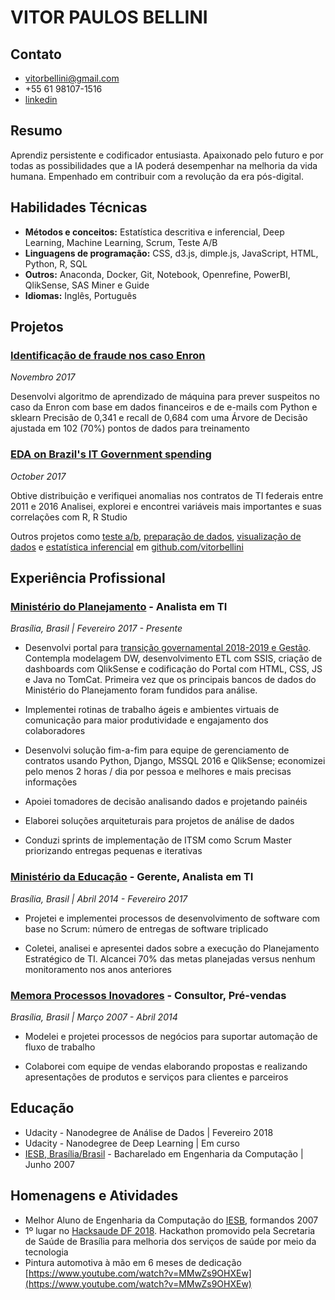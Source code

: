 
# VITOR PAULOS BELLINI

## Contato

* vitorbellini@gmail.com
* +55 61 98107-1516
* [linkedin](linkedin.com/in/vitorbellini/)

## Resumo

Aprendiz persistente e codificador entusiasta. Apaixonado pelo futuro e por todas as possibilidades que a IA poderá desempenhar na melhoria da vida humana. Empenhado em contribuir com a revolução da era pós-digital.

## Habilidades Técnicas

* **Métodos e conceitos:** Estatística descritiva e inferencial, Deep Learning, Machine Learning, Scrum, Teste A/B
* **Linguagens de programação:** CSS, d3.js, dimple.js, JavaScript, HTML, Python, R, SQL
* **Outros:** Anaconda, Docker, Git, Notebook, Openrefine, PowerBI, QlikSense, SAS Miner e Guide
* **Idiomas:** Inglês, Português

## Projetos

### [Identificação de fraude nos caso Enron](https://github.com/vitorbellini/dand/tree/master/P5)

*Novembro 2017*

Desenvolvi algoritmo de aprendizado de máquina para prever suspeitos no caso da Enron com base em dados financeiros e de e-mails com Python e sklearn
Precisão de 0,341 e recall de 0,684 com uma Árvore de Decisão ajustada em 102 (70%) pontos de dados para treinamento

### [EDA on Brazil's IT Government spending](https://github.com/vitorbellini/dand/tree/master/P4)

*October 2017*

Obtive distribuição e verifiquei anomalias nos contratos de TI federais entre 2011 e 2016
Analisei, explorei e encontrei variáveis mais importantes e suas correlações com R, R Studio

Outros projetos como [teste a/b](https://github.com/vitorbellini/dand/blob/master/P7), [preparação de dados](https://github.com/vitorbellini/dand/tree/master/P3), [visualização de dados](https://github.com/vitorbellini/dand/tree/master/P6) e [estatística inferencial](https://github.com/vitorbellini/dand/tree/master/P1) em [github.com/vitorbellini](github.com/vitorbellini)

## Experiência Profissional

### [Ministério do Planejamento](http://www.economia.gov.br/) - Analista em TI

*Brasília, Brasil | Fevereiro 2017 - Presente*

* Desenvolvi portal para [transição governamental 2018-2019 e Gestão](https://paineldegestao.economia.gov.br). Contempla modelagem DW, desenvolvimento ETL com SSIS, criação de dashboards com QlikSense e codificação do Portal com HTML, CSS, JS e Java no TomCat. Primeira vez que os principais bancos de dados do Ministério do Planejamento foram fundidos para análise.

* Implementei rotinas de trabalho ágeis e ambientes virtuais de comunicação para maior produtividade e engajamento dos colaboradores

* Desenvolvi solução fim-a-fim para equipe de gerenciamento de contratos usando Python, Django, MSSQL 2016 e QlikSense; economizei pelo menos 2 horas / dia por pessoa e melhores e mais precisas informações

* Apoiei tomadores de decisão analisando dados e projetando painéis

* Elaborei soluções arquiteturais para projetos de análise de dados

* Conduzi sprints de implementação de ITSM como Scrum Master priorizando entregas pequenas e iterativas

### [Ministério da Educação](https://mec.gov.br/) - Gerente, Analista em TI

*Brasília, Brasil | Abril 2014 - Fevereiro 2017*

* Projetei e implementei processos de desenvolvimento de software com base no Scrum: número de entregas de software triplicado

* Coletei, analisei e apresentei dados sobre a execução do Planejamento Estratégico de TI. Alcancei 70% das metas planejadas versus nenhum monitoramento nos anos anteriores

### [Memora Processos Inovadores](http://www.memora.com.br/) - Consultor, Pré-vendas

*Brasília, Brasil | Março 2007 - Abril 2014*

* Modelei e projetei processos de negócios para suportar automação de fluxo de trabalho

* Colaborei com equipe de vendas elaborando propostas e realizando apresentações de produtos e serviços para clientes e parceiros

## Educação

* Udacity - Nanodegree de Análise de Dados | Fevereiro 2018
* Udacity - Nanodegree de Deep Learning | Em curso
* [IESB, Brasília/Brasil](http://www.iesb.br/) - Bacharelado em Engenharia da Computação | Junho 2007

## Homenagens e Atividades

* Melhor Aluno de Engenharia da Computação do [IESB](http://www.iesb.br/), formandos 2007
* 1º lugar no [Hacksaude DF 2018](https://www.facebook.com/hacksaudedf/). Hackathon promovido pela Secretaria de Saúde de Brasília para melhoria dos serviços de saúde por meio da tecnologia
* Pintura automotiva à mão em 6 meses de dedicação [https://www.youtube.com/watch?v=MMwZs9OHXEw](https://www.youtube.com/watch?v=MMwZs9OHXEw)

